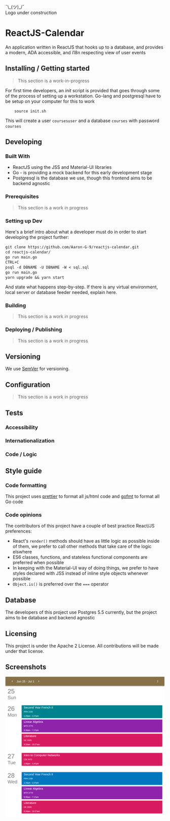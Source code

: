 ¯\\\_(ツ)_/¯  
Logo under construction

# ReactJS-Calendar

An application written in ReactJS that hooks up to a database, 
and provides a modern, ADA accessible, and i18n respecting view
of user events

## Installing / Getting started
> This section is a work-in-progress  

For first time developers, an _init_ script is provided that goes through some of the process
of setting up a workstation. Go-lang and postgresql have to be setup on your computer 
for this to work

```shell
    source init.sh
```

This will create a user `coursesuser` and a database `courses` with password `courses`

## Developing

### Built With
- ReactJS using the JSS and Material-UI libraries
- Go - is providing a mock backend for this early development stage
- Postgresql is the database we use, though this frontend aims to be backend agnostic

### Prerequisites
> This section is a work in progress

### Setting up Dev

Here's a brief intro about what a developer must do in order to start developing
the project further:

```shell
git clone https://github.com/Aaron-G-9/reactjs-calendar.git
cd reactjs-calendar/
go run main.go
CTRL+C
psql -d DBNAME -U DBNAME -W < sql.sql
go run main.go
yarn upgrade && yarn start 
```

And state what happens step-by-step. If there is any virtual environment, local server or database feeder needed, explain here.

### Building
> This section is a work in progress


### Deploying / Publishing
> This section is a work in progress

## Versioning

We use [SemVer](http://semver.org/) for versioning. 

## Configuration
> This section is a work in progress


## Tests

### Accessibility 
### Internationalization 
### Code / Logic 


## Style guide

### Code formatting
This project uses [prettier](https://github.com/prettier/prettier) to format all js/html code and [gofmt](https://golang.org/cmd/gofmt/) to format all Go code
### Code opinions
The contributors of this project have a couple of best practice React/JS preferences:  
- React's `render()` methods should have as little logic as possible inside of them, we prefer to call other methods that take care of the logic elswhere
- ES6 classes, functions, and stateless functional components are preferred when possible
- In keeping with the Material-UI way of doing things, we prefer to have styles declared with JSS instead of inline style objects whenever possible
- `Object.is()` is preferred over the `===` operator


## Database

The developers of this project use Postgres 5.5 currently, but the project aims to be database and backend agnostic

## Licensing

This project is under the Apache 2 License. All contributions will be made under that license. 

## Screenshots

![Schedule View](./screenshots/schedule.png?raw=true "Schedule View")
